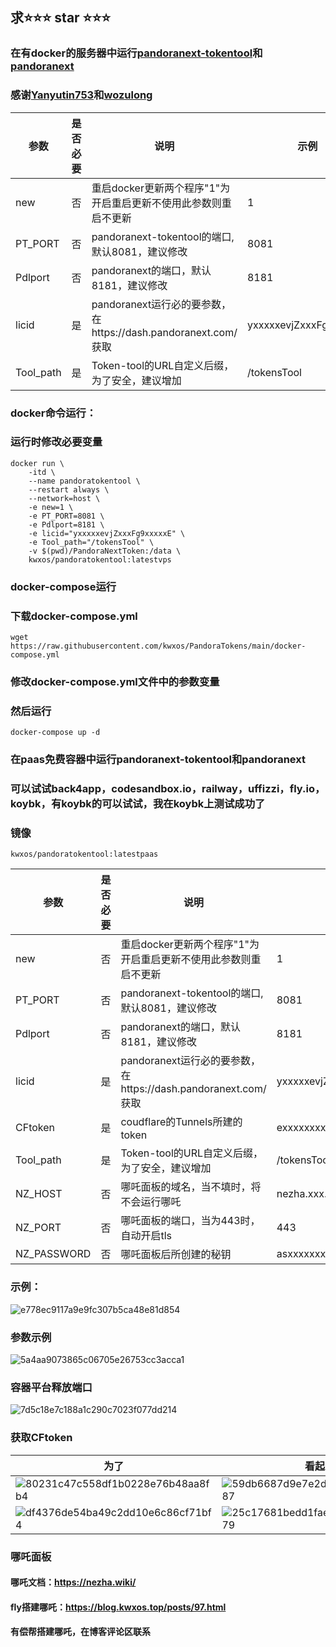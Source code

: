 ## 求⭐⭐⭐ star ⭐⭐⭐
### 在有docker的服务器中运行[pandoranext-tokentool](https://apifox.com/apidoc/shared-40345b46-9c9c-45cc-b494-6a6a387a978f/doc-3430733)和[pandoranext](https://github.com/pandora-next/deploy)
### 感谢[Yanyutin753](https://github.com/Yanyutin753)和[wozulong](https://github.com/wozulong)
| 参数 | 是否必要 | 说明 |示例|
| ---- | ---- | ---- | ---- |
| new |否|重启docker更新两个程序"1"为开启重启更新不使用此参数则重启不更新| 1 |
|PT_PORT|否|pandoranext-tokentool的端口,默认8081，建议修改|8081|
|Pdlport|否|pandoranext的端口，默认8181，建议修改|8181|
|licid|是|pandoranext运行必的要参数，在https://dash.pandoranext.com/  获取|yxxxxxevjZxxxFg9xxxxxE|
|Tool_path|是|Token-tool的URL自定义后缀，为了安全，建议增加|/tokensTool|
### docker命令运行：
### 运行时修改必要变量
```
docker run \
    -itd \
    --name pandoratokentool \
    --restart always \
    --network=host \
    -e new=1 \
    -e PT_PORT=8081 \
    -e Pdlport=8181 \
    -e licid="yxxxxxevjZxxxFg9xxxxxE" \
    -e Tool_path="/tokensTool" \
    -v $(pwd)/PandoraNextToken:/data \
    kwxos/pandoratokentool:latestvps
```
### docker-compose运行
### 下载docker-compose.yml
```
wget https://raw.githubusercontent.com/kwxos/PandoraTokens/main/docker-compose.yml
```
### 修改docker-compose.yml文件中的参数变量
### 然后运行
```
docker-compose up -d
```
### 在paas免费容器中运行pandoranext-tokentool和pandoranext
### 可以试试back4app，codesandbox.io，railway，uffizzi，fly.io，koybk，有koybk的可以试试，我在koybk上测试成功了
### 镜像

`kwxos/pandoratokentool:latestpaas`

| 参数 | 是否必要 | 说明 |示例|
| ---- | ---- | ---- | ---- |
| new |否|重启docker更新两个程序"1"为开启重启更新不使用此参数则重启不更新| 1 |
| PT_PORT |否|pandoranext-tokentool的端口,默认8081，建议修改|8081|
|Pdlport|否|pandoranext的端口，默认8181，建议修改|8181|
|licid|是|pandoranext运行必的要参数，在https://dash.pandoranext.com/  获取|yxxxxxevjZxxxFg9xxxxxE|
|CFtoken|是|coudflare的Tunnels所建的token|exxxxxxxxIxiLCJxxxxxTx0xk3YzQxxxxi|
|Tool_path|是|Token-tool的URL自定义后缀，为了安全，建议增加|/tokensTool|
|NZ_HOST|否|哪吒面板的域名，当不填时，将不会运行哪吒|nezha.xxx.xxx|
|NZ_PORT|否|哪吒面板的端口，当为443时，自动开启tls|443|
|NZ_PASSWORD|否|哪吒面板后所创建的秘钥|asxxxxxxxfswd|
### 示例：

![e778ec9117a9e9fc307b5ca48e81d854](https://github.com/kwxos/PandoraTokens/assets/102129419/718ec475-3d69-4b6d-bcd7-f44a28aacdcc)

### 参数示例

![5a4aa9073865c06705e26753cc3acca1](https://github.com/kwxos/PandoraTokens/assets/102129419/426fd86d-4bfe-44f0-ab5e-4e50b3d2b7ee)

### 容器平台释放端口

![7d5c18e7c188a1c290c7023f077dd214](https://github.com/kwxos/PandoraTokens/assets/102129419/daae96da-f5ce-4d33-b2fb-220b0ebc2fd2)

### 获取CFtoken
| 为了 | 看起来 | 好看 |
| ---- | ---- | ---- |
|![80231c47c558df1b0228e76b48aa8fb4](https://github.com/kwxos/PandoraTokens/assets/102129419/0450324a-cb7a-4121-947b-c2801b2c1c59)|![59db6687d9e7e2debfe606155f6ea487](https://github.com/kwxos/PandoraTokens/assets/102129419/f0432da7-4a2b-434b-b36b-eda9aa0cb5e8)|![4928f6e8ca0d036fc46feb7dae2b48f6](https://github.com/kwxos/PandoraTokens/assets/102129419/1c2c98ba-6d0a-4249-bc53-e7dbdc7510ef)|
|![df4376de54ba49c2dd10e6c86cf71bf4](https://github.com/kwxos/PandoraTokens/assets/102129419/637fff5b-702c-4c71-8101-4c04a020e077)|![25c17681bedd1fae3dd7ef7ab83d2079](https://github.com/kwxos/PandoraTokens/assets/102129419/19465e46-10c6-4c2d-9c3e-1395d3ed2e82)|![bc5f019a1925d940d95106aa9e6168b1](https://github.com/kwxos/PandoraTokens/assets/102129419/89050ce9-014b-4dd6-9824-d0885efe7ef0)|

### 哪吒面板
#### 哪吒文档：https://nezha.wiki/

#### fly搭建哪吒：https://blog.kwxos.top/posts/97.html

#### 有偿帮搭建哪吒，在博客评论区联系


